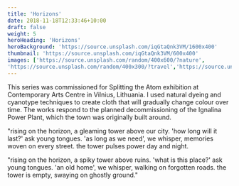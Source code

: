 ```yaml
---
title: 'Horizons'
date: 2018-11-18T12:33:46+10:00
draft: false
weight: 5
heroHeading: 'Horizons'
heroBackground: 'https://source.unsplash.com/iqGtaQnk3VM/1600x400'
thumbnail: 'https://source.unsplash.com/iqGtaQnk3VM/600x400'
images: ['https://source.unsplash.com/random/400x600/?nature', 
'https://source.unsplash.com/random/400x300/?travel','https://source.unsplash.com/random/400x300/?architecture','https://source.unsplash.com/random/400x600/?buildings','https://source.unsplash.com/random/400x300/?city','https://source.unsplash.com/random/400x600/?business']
---
```


This series was commissioned for Splitting the Atom exhibition at Contemporary Arts Centre in Vilnius, Lithuania. I used natural dyeing and cyanotype techniques to create cloth that will gradually change colour over time. The works respond to the planned decommissioning of the Ignalina Power Plant, which the town was originally built around. 

"rising on the horizon, a gleaming tower above our city. 'how long will it last?' ask young tongues. 'as long as we need', we whisper, memories woven on every street. the tower pulses power day and night. 

"rising on the horizon, a spiky tower above ruins. 'what is this place?' ask young tongues. 'an old home', we whisper, walking on forgotten roads. the tower is empty, swaying on ghostly ground." 

